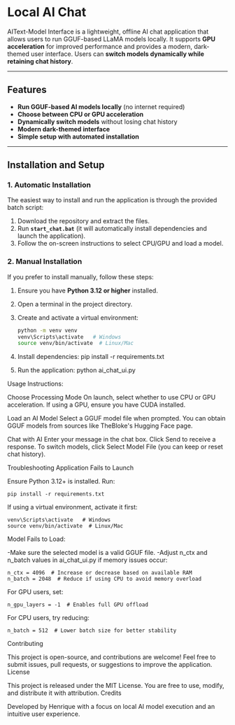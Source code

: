 # Local AI Chat

AIText-Model Interface is a lightweight, offline AI chat application that allows users to run GGUF-based LLaMA models locally. It supports **GPU acceleration** for improved performance and provides a modern, dark-themed user interface. Users can **switch models dynamically while retaining chat history**.

---

## Features
- **Run GGUF-based AI models locally** (no internet required)
- **Choose between CPU or GPU acceleration**
- **Dynamically switch models** without losing chat history
- **Modern dark-themed interface**
- **Simple setup with automated installation**

---

## Installation and Setup

### 1. **Automatic Installation**
The easiest way to install and run the application is through the provided batch script:

1. Download the repository and extract the files.
2. Run **`start_chat.bat`** (it will automatically install dependencies and launch the application).
3. Follow the on-screen instructions to select CPU/GPU and load a model.

### 2. **Manual Installation**
If you prefer to install manually, follow these steps:

1. Ensure you have **Python 3.12 or higher** installed.
2. Open a terminal in the project directory.
3. Create and activate a virtual environment:
   ```sh
   python -m venv venv
   venv\Scripts\activate   # Windows
   source venv/bin/activate  # Linux/Mac
4. Install dependencies:
	pip install -r requirements.txt

5. Run the application:
	python ai_chat_ui.py


Usage Instructions:

Choose Processing Mode
        On launch, select whether to use CPU or GPU acceleration.
        If using a GPU, ensure you have CUDA installed.

 Load an AI Model
        Select a GGUF model file when prompted.
        You can obtain GGUF models from sources like TheBloke's Hugging Face page.

 Chat with AI
        Enter your message in the chat box.
        Click Send to receive a response.
        To switch models, click Select Model File (you can keep or reset chat history).


Troubleshooting
Application Fails to Launch

 Ensure Python 3.12+ is installed.
    Run:

	pip install -r requirements.txt

If using a virtual environment, activate it first:

    venv\Scripts\activate   # Windows
    source venv/bin/activate  # Linux/Mac

Model Fails to Load:

-Make sure the selected model is a valid GGUF file.
-Adjust n_ctx and n_batch values in ai_chat_ui.py if memory issues occur:

	n_ctx = 4096  # Increase or decrease based on available RAM
	n_batch = 2048  # Reduce if using CPU to avoid memory overload

For GPU users, set:

	n_gpu_layers = -1  # Enables full GPU offload

For CPU users, try reducing:

    n_batch = 512  # Lower batch size for better stability

Contributing

This project is open-source, and contributions are welcome! Feel free to submit issues, pull requests, or suggestions to improve the application.
License

This project is released under the MIT License. You are free to use, modify, and distribute it with attribution.
Credits

Developed by Henrique with a focus on local AI model execution and an intuitive user experience.

